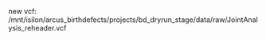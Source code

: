 new vcf: /mnt/isilon/arcus_birthdefects/projects/bd_dryrun_stage/data/raw/JointAnalysis_reheader.vcf
